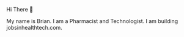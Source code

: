 Hi There 👋

My name is Brian. I am a Pharmacist and Technologist. I am building jobsinhealthtech.com. 
